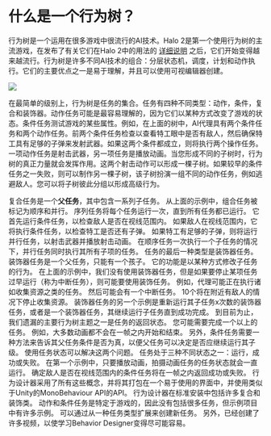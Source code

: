 ﻿# 什么是一个行为树？
行为树是一个运用在很多游戏中很流行的AI技术。Halo 2是第一个使用行为树的主流游戏，在发布了有关它们在Halo 2中的用法的 [详细说明](http://www.gamasutra.com/view/feature/130663/gdc_2005_proceeding_handling_.php) 之后，它们开始变得越来越流行。行为树是许多不同AI技术的组合：分层状态机，调度，计划和动作执行。它们的主要优点之一是易于理解，并且可以使用可视编辑器创建。 

![](https://cdn.jsdelivr.net/gh/longshilin/images/20201108214126.png)

在最简单的级别上，行为树是任务的集合。任务有四种不同类型：动作，条件，复合和装饰器。动作任务可能是最容易理解的，因为它们以某种方式改变了游戏的状态。条件任务测试游戏的某些属性。例如，在上面的树中，AI代理具有两个条件任务和两个动作任务。前两个条件任务检查以查看特工眼中是否有敌人，然后确保特工具有足够的子弹来发射武器。如果这两个条件都成立，则将执行两个操作任务。一项动作任务是射击武器，另一项任务是播放动画。当您形成不同的子树时，行为树的真正力量就会发挥作用。这两个射击动作可以形成一棵子树。如果较早的条件任务之一失败，则可以制作另一棵子树，该子树扮演一组不同的动作任务，例如逃避敌人。您可以将子树彼此分组以形成高级行为。

复合任务是一个**父任务**，其中包含一系列子任务。
从上面的示例中，组合任务被标记为顺序和并行。
序列任务将每个任务运行一次，直到所有任务都已运行。
它首先运行条件任务，以检查敌人是否在视线范围内。
如果敌人在视线范围内，它将执行条件任务，以检查特工是否还有子弹。
如果特工有足够的子弹，则将运行并行任务，以射击武器并播放射击动画。
在顺序任务一次执行一个子任务的情况下，并行任务同时执行其所有子项的任务。
任务的最后一种类型是装饰器任务。
装饰器任务是一个父任务，只能有一个孩子。
它的功能是以某种方式修改子任务的行为。
在上面的示例中，我们没有使用装饰器任务，但是如果要停止某项任务过早运行（称为中断任务），则可能要使用装饰任务。
例如，代理可能正在执行诸如收集资源之类的任务。
然后可能会有一个中断任务。 
10个将在附近有敌人的情况下停止收集资源。
装饰器任务的另一个示例是重新运行其子任务x次数的装饰器任务，或者是一个装饰器任务，其继续运行子任务直到成功完成。
到目前为止，我们遗漏的主要行为树主题之一是任务的返回状态。
您可能需要完成一个以上的任务。
例如，大多数动画都不会在一帧之内开始和结束。
另外，条件任务需要一种方法来告诉其父任务条件是否为真，以便父任务可以决定是否应继续运行其子级。
使用任务状态可以解决这两个问题。
任务处于三种不同状态之一：运行，成功或失败。
在第一个示例中，只要播放动画，拍摄动画任务的任务状态就会一直运行。
确定敌人是否在视线范围内的条件任务将在一帧之内返回成功或失败。
行为设计器采用了所有这些概念，并将其打包在一个易于使用的界面中，并使用类似于Unity的MonoBehaviour API的API。
行为设计器在标准安装中包括许多复合和装饰类。
动作和条件任务是特定于游戏的，因此没有包括很多任务，但示例项目中有许多示例。
可以通过从一种任务类型扩展来创建新任务。
另外，已经创建了许多视频，以使学习Behavior Designer变得尽可能容易。


